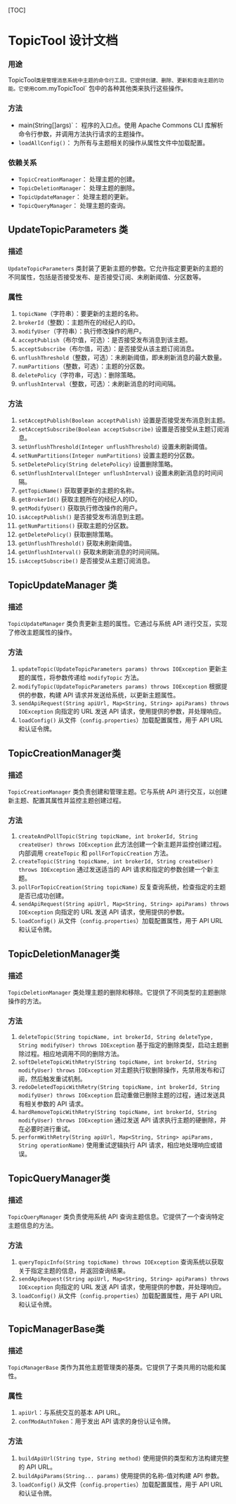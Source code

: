 [TOC]



# 						TopicTool 设计文档



### 用途

TopicTool` 类是管理消息系统中主题的命令行工具。它提供创建、删除、更新和查询主题的功能。它使用 `com.myTopicTool` 包中的各种其他类来执行这些操作。

### 方法

- main(String[]args)`： 程序的入口点。使用 Apache Commons CLI 库解析命令行参数，并调用方法执行请求的主题操作。
- `loadAllConfig()`： 为所有与主题相关的操作从属性文件中加载配置。

### 依赖关系

- `TopicCreationManager`： 处理主题的创建。
- `TopicDeletionManager`： 处理主题的删除。
- `TopicUpdateManager`： 处理主题的更新。
- `TopicQueryManager`： 处理主题的查询。



## UpdateTopicParameters 类

### 描述 

`UpdateTopicParameters` 类封装了更新主题的参数。它允许指定要更新的主题的不同属性，包括是否接受发布、是否接受订阅、未刷新阈值、分区数等。

### 属性

1. `topicName`（字符串）：要更新的主题的名称。
2. `brokerId`（整数）：主题所在的经纪人的ID。
3. `modifyUser`（字符串）：执行修改操作的用户。
4. `acceptPublish`（布尔值，可选）：是否接受发布消息到该主题。
5. `acceptSubscribe`（布尔值，可选）：是否接受从该主题订阅消息。
6. `unflushThreshold`（整数，可选）：未刷新阈值，即未刷新消息的最大数量。
7. `numPartitions`（整数，可选）：主题的分区数。
8. `deletePolicy`（字符串，可选）：删除策略。
9. `unflushInterval`（整数，可选）：未刷新消息的时间间隔。

### 方法

1. `setAcceptPublish(Boolean acceptPublish)`
   设置是否接受发布消息到主题。
2. `setAcceptSubscribe(Boolean acceptSubscribe)`
   设置是否接受从主题订阅消息。
3. `setUnflushThreshold(Integer unflushThreshold)`
   设置未刷新阈值。
4. `setNumPartitions(Integer numPartitions)`
   设置主题的分区数。
5. `setDeletePolicy(String deletePolicy)`
   设置删除策略。
6. `setUnflushInterval(Integer unflushInterval)`
   设置未刷新消息的时间间隔。
7. `getTopicName()`
   获取要更新的主题的名称。
8. `getBrokerId()`
   获取主题所在的经纪人的ID。
9. `getModifyUser()`
   获取执行修改操作的用户。
10. `isAcceptPublish()`
    是否接受发布消息到主题。
11. `getNumPartitions()`
    获取主题的分区数。
12. `getDeletePolicy()`
    获取删除策略。
13. `getUnflushThreshold()`
    获取未刷新阈值。
14. `getUnflushInterval()`
    获取未刷新消息的时间间隔。
15. `isAcceptSubscribe()`
    是否接受从主题订阅消息。



## TopicUpdateManager 类

### 描述

 `TopicUpdateManager` 类负责更新主题的属性。它通过与系统 API 进行交互，实现了修改主题属性的操作。

### 方法

1. `updateTopic(UpdateTopicParameters params) throws IOException`
   更新主题的属性，将参数传递给 `modifyTopic` 方法。
2. `modifyTopic(UpdateTopicParameters params) throws IOException`
   根据提供的参数，构建 API 请求并发送给系统，以更新主题属性。
3. `sendApiRequest(String apiUrl, Map<String, String> apiParams) throws IOException`
   向指定的 URL 发送 API 请求，使用提供的参数，并处理响应。
4. `loadConfig()`
   从文件（`config.properties`）加载配置属性，用于 API URL 和认证令牌。



## TopicCreationManager类

### 描述

 `TopicCreationManager` 类负责创建和管理主题。它与系统 API 进行交互，以创建新主题、配置其属性并监控主题创建过程。

### 方法

1. `createAndPollTopic(String topicName, int brokerId, String createUser) throws IOException`
   此方法创建一个新主题并监控创建过程。内部调用 `createTopic` 和 `pollForTopicCreation` 方法。
2. `createTopic(String topicName, int brokerId, String createUser) throws IOException`
   通过发送适当的 API 请求和指定的参数创建一个新主题。
3. `pollForTopicCreation(String topicName)`
   反复查询系统，检查指定的主题是否已成功创建。
4. `sendApiRequest(String apiUrl, Map<String, String> apiParams) throws IOException`
   向指定的 URL 发送 API 请求，使用提供的参数。
5. `loadConfig()`
   从文件（`config.properties`）加载配置属性，用于 API URL 和认证令牌。



## TopicDeletionManager类

### 描述

 `TopicDeletionManager` 类处理主题的删除和移除。它提供了不同类型的主题删除操作的方法。

### 方法

1. `deleteTopic(String topicName, int brokerId, String deleteType, String modifyUser) throws IOException`
   基于指定的删除类型，启动主题删除过程。相应地调用不同的删除方法。
2. `softDeleteTopicWithRetry(String topicName, int brokerId, String modifyUser) throws IOException`
   对主题执行软删除操作，先禁用发布和订阅，然后触发重试机制。
3. `redoDeletedTopicWithRetry(String topicName, int brokerId, String modifyUser) throws IOException`
   启动重做已删除主题的过程，通过发送具有相关参数的 API 请求。
4. `hardRemoveTopicWithRetry(String topicName, int brokerId, String modifyUser) throws IOException`
   通过发送 API 请求执行主题的硬删除，并在必要时进行重试。
5. `performWithRetry(String apiUrl, Map<String, String> apiParams, String operationName)`
   使用重试逻辑执行 API 请求，相应地处理响应或错误。



## TopicQueryManager类

### 描述 

`TopicQueryManager` 类负责使用系统 API 查询主题信息。它提供了一个查询特定主题信息的方法。

### 方法

1. `queryTopicInfo(String topicName) throws IOException`
   查询系统以获取关于指定主题的信息，并返回查询结果。
2. `sendApiRequest(String apiUrl, Map<String, String> apiParams) throws IOException`
   向指定的 URL 发送 API 请求，使用提供的参数，并处理响应。
3. `loadConfig()`
   从文件（`config.properties`）加载配置属性，用于 API URL 和认证令牌。



## TopicManagerBase类

### 描述

 `TopicManagerBase` 类作为其他主题管理类的基类。它提供了子类共用的功能和属性。

### 属性

1. `apiUrl`：与系统交互的基本 API URL。
2. `confModAuthToken`：用于发出 API 请求的身份认证令牌。

### 方法

1. `buildApiUrl(String type, String method)`
   使用提供的类型和方法构建完整的 API URL。
2. `buildApiParams(String... params)`
   使用提供的名称-值对构建 API 参数。
3. `loadConfig()`
   从文件（`config.properties`）加载配置属性，用于 API URL 和认证令牌。